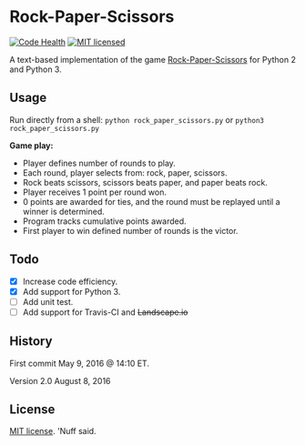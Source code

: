 # Rock-Paper-Scissors

[![Code Health](https://landscape.io/github/marshki/rock_paper_scissors/master/landscape.svg?style=flat)](https://landscape.io/github/marshki/rock_paper_scissors/master)
[![MIT licensed](https://img.shields.io/badge/license-MIT-blue.svg)](https://raw.githubusercontent.com/hyperium/hyper/master/LICENSE)

A text-based implementation of the game [Rock-Paper-Scissors](https://en.wikipedia.org/wiki/Rock%E2%80%93paper%E2%80%93scissors) for Python 2 and Python 3.

## Usage

Run directly from a shell:
`python rock_paper_scissors.py` or `python3 rock_paper_scissors.py`

**Game play:**

*   Player defines number of rounds to play.
*   Each round, player selects from: rock, paper, scissors.
*   Rock beats scissors, scissors beats paper, and paper beats rock.
*   Player receives 1 point per round won.
*   0 points are awarded for ties, and the round must be replayed until a winner is determined.
*   Program tracks cumulative points awarded.
*   First player to win defined number of rounds is the victor.   
## Todo
*   [x] Increase code efficiency.
*   [x] Add support for Python 3.  
*   [ ] Add unit test.
*   [ ] Add support for Travis-CI and ~~Landscape.io~~

## History
First commit May 9, 2016 @ 14:10 ET.

Version 2.0 August 8, 2016

## License
[MIT license](https://opensource.org/licenses/MIT). 'Nuff said.
